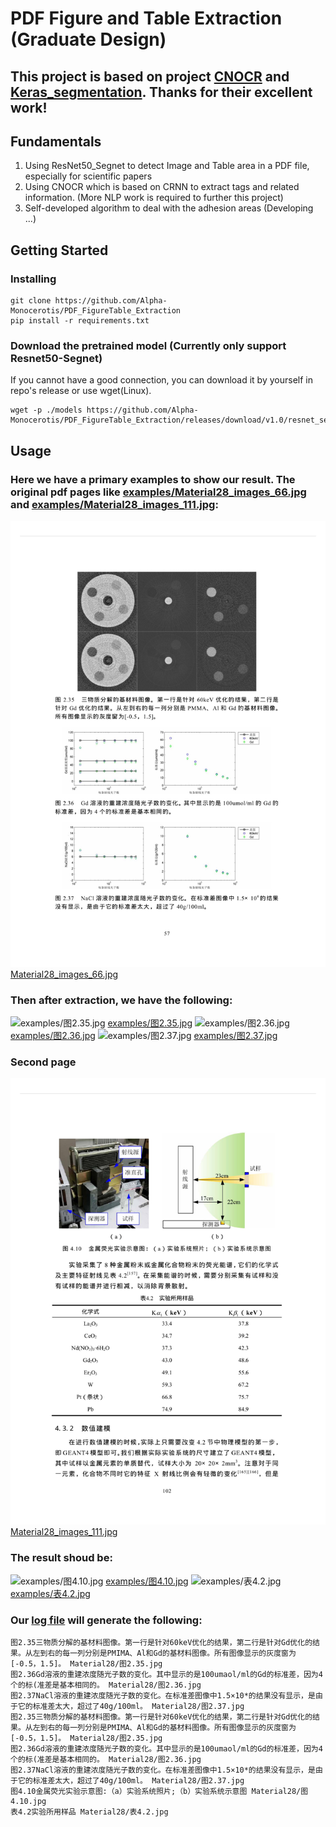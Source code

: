 # PDF Figure and Table Extraction (Graduate Design)

## This project is based on project [CNOCR](https://github.com/breezedeus/cnocr) and [Keras_segmentation](https://github.com/divamgupta/image-segmentation-keras). Thanks for their excellent work!

## Fundamentals
1. Using ResNet50_Segnet to detect Image and Table area in a PDF file, especially for scientific papers
2. Using CNOCR which is based on CRNN to extract tags and related information. (More NLP work is required to further this project)
3. Self-developed algorithm to deal with the adhesion areas (Developing ...)

## Getting Started

### Installing
```
git clone https://github.com/Alpha-Monocerotis/PDF_FigureTable_Extraction
pip install -r requirements.txt
```

### Download the pretrained model (Currently only support Resnet50-Segnet)

If you cannot have a good connection, you can download it by yourself in repo's release or use wget(Linux).

```
wget -p ./models https://github.com/Alpha-Monocerotis/PDF_FigureTable_Extraction/releases/download/v1.0/resnet_segnet_1.0
```

## Usage
### Here we have a primary examples to show our result. The original pdf pages like [examples/Material28_images_66.jpg](examples/Material28_images_66.jpg) and [examples/Material28_images_111.jpg](examples/Material28_images_111.jpg):
![Material28_images_66.jpg](examples/Material28_images_66.jpg)
[Material28_images_66.jpg](examples/Material28_images_66.jpg)

### Then after extraction, we have the following:
![examples/图2.35.jpg](examples/图2.35.jpg)
[examples/图2.35.jpg](examples/图2.35.jpg)
![examples/图2.36.jpg](examples/图2.36.jpg)
[examples/图2.36.jpg](examples/图2.36.jpg)
![examples/图2.37.jpg](examples/图2.37.jpg)
[examples/图2.37.jpg](examples/图2.37.jpg)

### Second page
![Material28_images_111.jpg](examples/Material28_images_111.jpg)
[Material28_images_111.jpg](examples/Material28_images_111.jpg)

### The result shoud be:
![examples/图4.10.jpg](examples/图4.10.jpg)
[examples/图4.10.jpg](examples/图4.10.jpg)
![examples/表4.2.jpg](examples/表4.2.jpg)
[examples/表4.2.jpg](examples/表4.2.jpg)


### Our [log file](examples/log.txt) will generate the following:
```plain
图2.35三物质分解的基材料图像。第一行是针对60keV优化的结果，第二行是针对Gd优化的结果。从左到右的每一列分别是PMIMA、Al和Gd的基材料图像。所有图像显示的灰度窗为[-0.5，1.5]。 Material28/图2.35.jpg
图2.36Gd溶液的重建浓度随光子数的变化。其中显示的是100umaol/ml的Gd的标准差，因为4个的标(准差是基本相同的。 Material28/图2.36.jpg
图2.37NaCl溶液的重建浓度随光子数的变化。在标准差图像中1.5×10*的结果没有显示，是由于它的标准差太大，超过了40g/100ml。 Material28/图2.37.jpg
图2.35三物质分解的基材料图像。第一行是针对60keV优化的结果，第二行是针对Gd优化的结果。从左到右的每一列分别是PMIMA、Al和Gd的基材料图像。所有图像显示的灰度窗为[-0.5，1.5]。 Material28/图2.35.jpg
图2.36Gd溶液的重建浓度随光子数的变化。其中显示的是100umaol/ml的Gd的标准差，因为4个的标(准差是基本相同的。 Material28/图2.36.jpg
图2.37NaCl溶液的重建浓度随光子数的变化。在标准差图像中1.5×10*的结果没有显示，是由于它的标准差太大，超过了40g/100ml。 Material28/图2.37.jpg
图4.10金属荧光实验示意图:（a）实验系统照片;（b）实验系统示意图 Material28/图4.10.jpg
表4.2实验所用样品 Material28/表4.2.jpg
```

